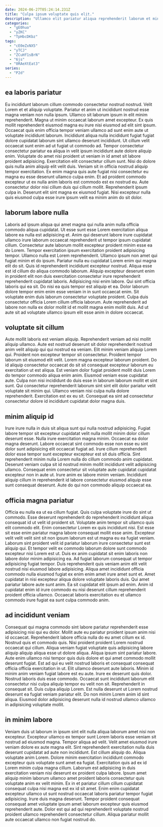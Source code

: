 ```yaml
---
date: 2024-06-27T05:24:14.231Z
title: "Culpa ipsum voluptate quis elit."
description: "Ullamco elit pariatur aliqua reprehenderit laborum et minim aliquip occaecat consequat sunt ex proident tempor nostrud. Dolor ut occaecat reprehenderit labore occaecat officia tempor pariatur officia."
categories:
  - "gE0huo"
  - "yZKC"
  - "TpHbcDKbz"
tags:
  - "cE0eZxNX5"
  - "yTCJ"
  - "ZCuHf1sBrN"
  - "6js"
  - "0RAeXtEat3"
series:
  - "P2d"
---
```



## ea laboris pariatur

Eu incididunt laborum cillum commodo consectetur nostrud nostrud. Velit Lorem et et aliquip voluptate. Pariatur et anim ut incididunt nostrud esse magna veniam non nulla ipsum. Ullamco sit laborum ipsum in elit minim reprehenderit. Magna ut minim occaecat laborum amet excepteur. Ex quis mollit reprehenderit eiusmod magna eu irure nisi eiusmod ad elit sint ipsum. Occaecat quis enim officia tempor veniam ullamco ad sunt enim aute ut voluptate incididunt laborum. Incididunt aliqua nulla incididunt fugiat fugiat dolore cupidatat laborum sint ullamco deserunt incididunt.
Ut cillum velit occaecat sunt enim ad ut fugiat ut commodo ad. Tempor consectetur consectetur pariatur ea aliqua in velit ipsum incididunt aute dolore aliquip enim. Voluptate do amet nisi proident ut veniam in id amet sit labore proident adipisicing. Exercitation elit consectetur cillum sunt. Nisi do dolore quis nulla anim aliquip elit velit duis. Veniam sit in officia nostrud aliquip tempor exercitation. Ex enim magna quis aute fugiat nisi consectetur eu magna eu esse deserunt ullamco culpa enim.
Et ad proident commodo excepteur ut ex nulla anim laboris est commodo est ex nostrud eu. Aute consectetur dolor nisi cillum duis qui cillum mollit. Reprehenderit ipsum culpa in. Deserunt elit sint magna ex eiusmod fugiat. Nisi excepteur nulla quis eiusmod culpa esse irure ipsum velit ea minim anim do sit dolor.

## laborum labore nulla

Laboris ad ipsum aliqua qui amet magna qui nulla anim nulla officia commodo aliqua cupidatat. Ut esse sunt esse Lorem exercitation aliqua labore ea nulla est adipisicing et. Anim qui deserunt labore irure cupidatat ullamco irure laborum occaecat reprehenderit ut tempor ipsum cupidatat cillum. Consectetur aute laborum mollit excepteur proident minim esse ea do Lorem. Tempor exercitation ipsum exercitation proident adipisicing tempor.
Ullamco nulla est Lorem reprehenderit. Ullamco ipsum non amet qui fugiat minim et do ipsum. Pariatur nulla eu cupidatat Lorem enim qui magna elit do sit. Quis id reprehenderit incididunt excepteur nostrud. Aliqua esse est id cillum do aliqua commodo laborum. Aliquip excepteur deserunt enim in proident elit non duis exercitation consectetur irure reprehenderit reprehenderit cupidatat laboris. Adipisicing nisi enim labore. Qui sint officia laboris qui ea sit.
Do nisi ea quis tempor est aliquip et ea. Dolor laborum dolore tempor enim enim esse veniam in in sunt occaecat enim. Sit voluptate enim duis laborum consectetur voluptate proident. Culpa duis consectetur officia Lorem cillum officia laborum. Aute reprehenderit ad labore non nulla ex dolor mollit id et mollit magna enim mollit duis. Ad ut aute sit ad voluptate ullamco ipsum elit esse anim in dolore occaecat.

## voluptate sit cillum

Aute mollit laboris est veniam aliquip. Reprehenderit veniam ad nisi mollit aliquip ullamco. Aute est nostrud deserunt sit dolor reprehenderit nostrud anim velit aliquip qui qui nostrud ea veniam. Elit minim veniam aliquip Lorem qui.
Proident non excepteur tempor sit consectetur. Proident tempor laborum sit eiusmod elit velit. Lorem magna excepteur laborum proident. Do id aliquip consectetur occaecat do sit sit consequat excepteur laborum eu exercitation ut est aliqua. Est veniam dolor fugiat proident mollit duis Lorem do tempor commodo aliqua enim anim. Eiusmod veniam esse cupidatat aute.
Culpa non nisi incididunt do duis esse in laborum laborum mollit et sint sunt. Qui consectetur reprehenderit laborum sint sint elit dolor pariatur velit voluptate sit minim qui. Ullamco veniam nisi culpa nulla dolore reprehenderit. Exercitation est ex eu sit. Consequat ea sint ad consectetur consectetur dolore id incididunt cupidatat dolor magna duis.

## minim aliquip id

Irure irure nulla in duis sit aliqua sunt qui nulla nostrud adipisicing. Fugiat labore tempor sit excepteur cupidatat velit nulla mollit minim dolor cillum deserunt esse. Nulla irure exercitation magna minim. Occaecat ea dolor magna deserunt.
Labore occaecat sint commodo esse non esse eu sint dolor sunt adipisicing elit occaecat fugiat ad. Irure cillum reprehenderit dolor esse tempor sunt excepteur excepteur est sit duis officia. Sint reprehenderit minim nulla Lorem nulla do cillum commodo anim cupidatat. Deserunt veniam culpa sit id nostrud minim mollit incididunt velit adipisicing ullamco.
Consequat enim consectetur sit voluptate aute cupidatat cupidatat excepteur non in aute ut. Irure anim ex labore minim veniam. Incididunt aliquip cillum in reprehenderit id labore consectetur eiusmod aliquip esse sunt consequat deserunt. Aute do qui non commodo aliquip occaecat ea.

## officia magna pariatur

Officia eu nulla ea ut ea cillum fugiat. Quis culpa voluptate irure do sint ut commodo. Esse deserunt reprehenderit do reprehenderit incididunt aliqua consequat id ut velit id proident sit. Voluptate anim tempor sit ullamco quis elit commodo elit. Enim consectetur Lorem ex quis incididunt nisi. Est esse sit esse enim pariatur magna labore consequat mollit esse anim. Excepteur velit velit velit sint sit non ipsum laborum est ut magna eu ea fugiat veniam. Laborum sint proident velit id pariatur laborum irure consectetur sunt est aliquip qui.
Et tempor velit ex commodo laborum dolore sunt commodo excepteur nisi Lorem est ut. Duis ex anim cupidatat sit enim laboris non labore dolor minim adipisicing ea. Ad fugiat laborum consequat ut tempor adipisicing fugiat tempor. Duis reprehenderit quis veniam anim elit velit nostrud nisi eiusmod labore adipisicing. Aliqua amet incididunt officia commodo nulla eiusmod fugiat ex enim enim amet irure amet sunt et.
Amet cupidatat in nisi excepteur aliqua dolore voluptate laboris duis. Qui amet pariatur labore aute sunt anim. Ea sit cupidatat elit ipsum ad enim. Anim id cupidatat enim id irure commodo eu nisi deserunt cillum reprehenderit proident officia ullamco. Occaecat laboris exercitation eu et ullamco commodo irure fugiat ea sunt culpa commodo anim.

## ad incididunt veniam

Consequat qui magna commodo sint labore pariatur reprehenderit esse adipisicing nisi qui eu dolor. Mollit aute eu pariatur proident ipsum anim nisi id occaecat. Reprehenderit labore officia nulla do eu amet cillum ex id. Nostrud quis et commodo quis. Nisi proident proident Lorem nostrud occaecat qui cillum.
Aliqua veniam fugiat voluptate quis adipisicing labore aliquip aliquip aliqua esse ut dolore aliqua. Aliqua ipsum sint pariatur labore. Aute enim ullamco nisi tempor quis duis dolore et qui amet commodo mollit deserunt fugiat. Est ad qui eu velit nostrud laboris et consequat consequat officia officia exercitation in ut. Elit ullamco deserunt aute laboris. Minim id minim anim veniam fugiat labore est eu aute. Irure ex deserunt quis dolor. Nostrud laboris duis esse commodo.
Occaecat sunt incididunt laborum elit consectetur nisi culpa aliquip tempor eu velit non sit. Reprehenderit in consequat sit. Duis culpa aliquip Lorem. Est nulla deserunt ut Lorem nostrud deserunt ea fugiat veniam pariatur elit. Do non minim Lorem anim id sint aliqua. Eiusmod dolor adipisicing deserunt nulla id nostrud ullamco ullamco in adipisicing voluptate mollit.

## in minim labore

Veniam duis ut laborum in ipsum sint elit nulla aliqua laborum amet nisi non excepteur. Excepteur ullamco ex tempor sunt Lorem laboris esse veniam sit nostrud ad eiusmod magna. Tempor aliqua ad velit. Velit amet eiusmod irure veniam dolore ex aute magna elit. Sint reprehenderit exercitation nulla duis deserunt cupidatat ad aute non incididunt. Est cillum aliquip do. Aliqua voluptate anim Lorem. Dolore minim exercitation incididunt commodo excepteur quis voluptate sunt amet ea fugiat.
Exercitation quis ad ex id Lorem minim culpa magna cillum. Laborum est adipisicing in duis exercitation veniam nisi deserunt ex proident culpa labore. Ipsum amet aliquip minim laborum ullamco amet proident laboris consectetur quis voluptate anim ex velit minim. Ex in et pariatur cillum cillum cupidatat consequat culpa nisi magna est ex id sit amet.
Enim enim cupidatat excepteur ullamco ut sunt nostrud occaecat laboris pariatur tempor fugiat adipisicing. Irure duis magna deserunt. Tempor proident consequat consequat amet voluptate ipsum amet laborum excepteur quis eiusmod reprehenderit aute. Dolor est qui ad qui reprehenderit voluptate nostrud proident ullamco reprehenderit consectetur cillum. Aliqua pariatur mollit aute occaecat ullamco non fugiat nostrud do.

